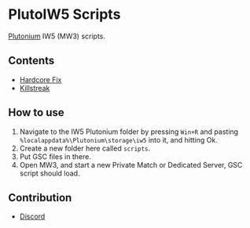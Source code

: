 # PlutoIW5 Scripts
[Plutonium](https://plutonium.pw) IW5 (MW3) scripts.

## Contents
- [Hardcore Fix](hardcore_fix)
- [Killstreak](killstreak)

## How to use
1. Navigate to the IW5 Plutonium folder by pressing `Win+R` and pasting `%localappdata%\Plutonium\storage\iw5` into it, and hitting Ok.
2. Create a new folder here called `scripts`.
3. Put GSC files in there.
4. Open MW3, and start a new Private Match or Dedicated Server, GSC script should load.

## Contribution
- [Discord](https://discord.gg/2JjvhAk)

